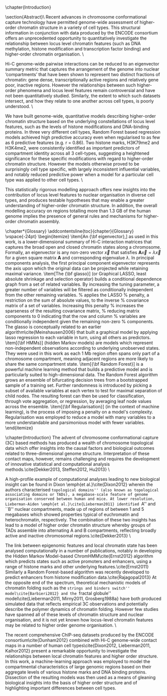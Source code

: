 \chapter{Introduction}

\section{Abstract}\\
Recent advances in chromosome conformational capture technology have permitted genome-wide assessment of
higher-order chromatin structure in a variety of cell types. This
structural information in conjunction with data produced by the ENCODE
consortium offers an unprecedented opportunity to quantitatively
investigate the relationship between locus level chromatin features
(such as DNA methylation, histone modification and transcription
factor binding) and higher-order chromatin organisation. \\

Hi-C genome-wide pairwise interactions can be reduced to an
eigenvector summary metric that captures the arrangement of the genome
into nuclear ‘compartments’ that have been shown to represent two
distinct fractions of chromatin: gene dense, transcriptionally active
regions and relatively gene poor, inactive regions. However the
relationships between such higher-order phenomena and locus level
features remain controversial and have not been quantitatively
studied. Similarly, the extent to which such datasets intersect, and
how they relate to one another across cell types, is poorly
understood. \\

We have built genome-wide, quantitative models describing higher-order
chromatin structure based on the underlying constellations of locus
level features, such as the levels of histone modifications and
DNA-binding proteins. In three very different cell types, Random
Forest based regression models achieved high predictive accuracy even
when regularised to as few as 6 predictive features (e.g. r =
0.86). Two histone marks, H3K79me2 and H3K4me2, were consistently
identified as important predictors of compartment identity across all
3 cell-types, suggesting a heightened significance for these specific
modifications with regard to higher-order chromatin structure. However
the models otherwise proved to be surprisingly cell type specific,
with largely inconsistent influential variables, and notably reduced
predictive power when a model for a particular cell type was applied
to other cell types. \\

This statistically rigorous modelling approach offers new insights
into the contribution of locus level features to nuclear organisation
in diverse cell types, and produces testable hypotheses that may
enable a greater understanding of higher-order chromatin structure. In
addition, the overall modelling accuracy on regions totalling more
than 1.3 GB of the human genome implies the presence of general rules and
mechanisms for higher-order chromatin assembly.

\chapter*{Glossary}
\addcontentsline{toc}{chapter}{Glossary}
\vspace{-24pt}
\begin{itemize}
\item[An {\bf eigenvector},] as used in this work, is a lower-dimensional
  summary of Hi-C interaction matrices that captures the broad open
  and closed chromatin states along a chromosome. Formally, an eigenvector is any non-zero vector $\vec{x}$ that satisfies
  $\mathbf{A}\vec{x} = \lambda \vec{x}$ for a given square matrix
  $\mathbf{A}$ and corresponding eigenvalue $\lambda$. In principal
  components analysis, the first principal component eigenvector
  represents the axis upon which the original data can be projected
  while retaining maximal variance.
\item[The {\bf glasso}] (or Graphical LASSO, least
  absolute shrinkage and selection operator) builds a conditional
  dependence graph from a set of related variables. By increasing
  the tuning parameter, a greater number of variables will be
  filtered as conditionally independent from the other remaining variables.
 % applies the LASSO
 %  penalty, a restriction on the sum of absolute values, to the inverse
 %  covariance matrix of a set of variables. Increasing this penalty
 %  increases the sparseness of the resulting covariance matrix,
 %  reducing matrix components to $0$ indicating that the row and column
 %  variables are conditionally independent given the remaining non-zero
 %  components.
The glasso is conceptually related to an earlier algorithm\cite{Meinshausen2006} that built a
  graphical model by applying lasso regression to each variable in turn, using
  all others as predictors.
\item[{\bf HMMs}] (hidden Markov models) are models which represent
  non-independent observations according to underlying unobserved
  states. They were used in this work as each 1 Mb region often spans only
  part of a chromosome compartment, meaning adjacent regions are more
  likely to share the same compartment state.
\item[{\bf Random Forest}] is a powerful machine learning method that
  builds a predictive model and is particularly suited to high-dimensional data.
 The Random Forest algorithm grows an
  ensemble of bifurcating decision trees from a bootstrapped sample of
  a training set. Further randomness is introduced by picking a subset
  of available variables at each vertex to test for maximal separation
  of child nodes. The resulting forest can then be used for
  classification, through vote aggregation, or regression, by averaging
  leaf node values across the ensemble.
\item[{\bf Regularisation}] (in the context of machine learning), is the process of
  imposing a penalty on a
  model's complexity. Regularisation was employed to reduce a model
  with many variables to a more understandable and parsimonious model
  with fewer variables.
\end{itemize}


\chapter{Introduction}
The advent of chromosome conformational capture
(3C) based methods has produced a wealth of chromosome topological data
which offer insights into the causal factors and biological
outcomes related to three-dimensional genome structure. Interpretation
of these contact maps, however, remains challenging and requires the
development of
innovative statistical and computational analysis
methods.\cite{Dekker2013, Steffen2012, Hu2013} \\

A high-profile example of computational analyses leading to new
biological insight can be found in Dixon \emph{et al.}\cite{Dixon2012}
wherein the authors characterised ``topological domains'' (also known
as topological associating domains or TADs), a
megabase-scale feature of genome organisation conserved between human
and mice. At lower resolution, Lieberman-Aiden \emph{et
  al.}\cite{Lieberman2011} identified ``A'' and ``B'' nuclear compartments,
made up of regions of between 1 and 5 megabases which showed properties typical
of euchromatin and heterochromatin, respectively. The combination
of these two insights has lead to a model of higher order chromatin
structure whereby groups of TADs assemble into alternating A and B
compartments, reflecting broadly active and inactive chromosomal
regions.\cite{Dekker2013} \\

The link between epigenomic features and local chromatin state has been
analysed computationally in a number of publications, notably in
developing the
Hidden Markov Model-based ChromHMM\cite{Ernst2012} algorithm which predicts states such as active promoters and enhancers, using a
range of histone marks and other underlying features.\cite{Ernst2011} Similarly a Random Forest-based
algorithm was recently developed to predict enhancers from histone
modification data.\cite{Rajagopal2013} At the opposite end of the
spectrum, theoretical mechanistic models of chromatin folding such as the
``strings and binders switch'' model\cite{Barbieri2012} and the ``fractal
globule'' model\cite{Lieberman2011, Mirny2011, Grosberg1988a} have both produced simulated data
that reflects empirical 3C observations and potentially describe the polymer
dynamics of chromatin folding. However few studies have spanned all of
these levels of chromatin structure and nuclear organisation, and it is not yet known how locus-level chromatin features may
be related to higher order genome organisation. \\

The recent comprehensive ChIP-seq datasets
produced by the ENCODE consortium\cite{Dunham2012} combined with Hi-C
genome-wide contact maps in a number of human cell
types\cite{Dixon2012, Lieberman2011, Kalhor2012} present a remarkable
opportunity to investigate the relationships between local
chromatin features and higher order structure. In this work, a
machine-learning approach was employed to model the
compartmental characteristics of large genomic regions based on their
aggregate levels of various histone marks and DNA binding
proteins. Dissection of the resulting models was then used as a
means of gleaning biological insights into the basis of higher order
structure and of highlighting important differences between cell types.
